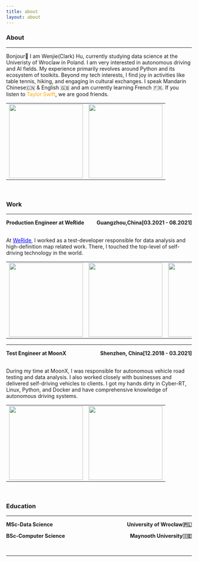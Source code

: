 ```yaml
---
title: about
layout: about
---
```


### About

***

Bonjour👋 I am Wenjie(Clark) Hu, currently studying data science at the Univeristy of Wroclaw in Poland. I am very interested in autonomous driving and AI fields. My experience primarily revolves around Python and its ecosystem of toolkits. Beyond my tech interests, I find joy in activities like table tennis, hiking, and engaging in cultural exchanges. I speak Mandarin Chinese🇨🇳 & English 🇬🇧 and am currently learning French 🇫🇷. If you listen to <span style="color: orange;"> Taylor Swift</span>, we are good friends.
<br>
<table align="center">
	<tr>
		<td>
			<center>
				<img src="https://s2.loli.net/2023/09/22/PUXIHfVABeq7nKy.jpg" width="200px"  />
			</center>
		</td>
		<td>
			<center>
				<img src="https://s2.loli.net/2022/08/05/vdC7NzFZYmgtkJn.jpg" width="200px" />
			</center>
		</td>
	</tr>
</table>
<br>

### Work
***

  <p><span style="font-weight:bold;">Production Engineer at WeRide</span>
  <span style="float:right; font-weight:bold;">Guangzhou,China[03.2021 - 08.2021]</span></p>
<br>
At <a href="https://www.weride.ai/en/" style="color: blue;">WeRide</a>, I worked as a test-developer responsible for data analysis and high-definition map related work. There, I touched the top-level of self-driving technology in the world.
<br>

<table align="center">
	<tr>
		<td>
			<center>
				<img src="https://s2.loli.net/2022/08/05/PQcuM6ZqbxJC8wG.jpg" width="200px"  />
			</center>
		</td>
		<td>
			<center>
				<img src="https://s2.loli.net/2022/08/05/PESytRIedc6qNBw.jpg" width="200px" />
			</center>
		</td>
		<td>
			<center>
				<img src="https://s2.loli.net/2022/08/05/bM3qVNftOlKrYk2.jpg"
                width="200px" />
			</center>
		</td>
	</tr>
</table>

***

  <p><span style="font-weight:bold;">Test Engineer at MoonX</span>
  <span style="float:right; font-weight:bold;">Shenzhen, China[12.2018 - 03.2021]</span></p>
<br>
During my time at MoonX, I was responsible for autonomous vehicle road testing and data analysis. I also worked closely with businesses and delivered self-driving vehicles to clients. I got my hands dirty in Cyber-RT, Linux, Python, and Docker and have comprehensive knowledge of autonomous driving systems.
<br>

<table align="center">
	<tr>
		<td>
			<center>
				<img src="https://s2.loli.net/2022/08/05/nlgXcvJ98KoSwrW.jpg" width="200px"  />
			</center>
		</td>
		<td>
			<center>
				<img src="https://s2.loli.net/2022/08/05/hV2dcMH9g5GZIlK.jpg" width="200px" />
			</center>
		</td>
	</tr>
</table>
<br>

### Education
***
  <p><span style="font-weight:bold;">MSc-Data Science </span>
  <span style="float:right; font-weight:bold;"> University of Wrocław🇵🇱</span></p>
  <p><span style="font-weight:bold;">BSc-Computer Science</span>
  <span style="float:right; font-weight:bold;">Maynooth University🇮🇪</span></p>
<br>

<!-- ### Visit -->
***

<script type='text/javascript' id='clustrmaps' src='//cdn.clustrmaps.com/map_v2.js?cl=c44f75&w=655&t=tt&d=OPiSos50uhyus60KRek6SBjbWN4-IJIv94V5GD7NaDM&co=e2e0de&ct=000000&cmo=3acc3a&cmn=ff5353'></script>

